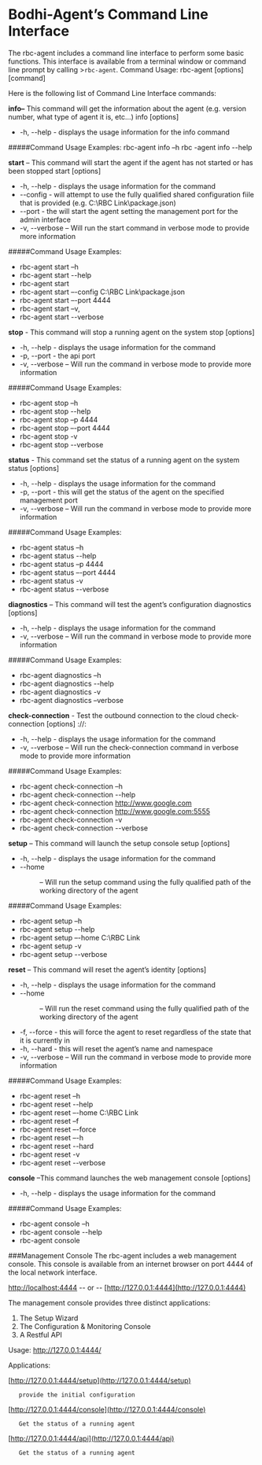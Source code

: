 Bodhi-Agent’s Command Line Interface
=====================

The rbc-agent includes a command line interface to perform some basic functions.
This interface is available from a terminal window or command line prompt by calling  >`rbc-agent`.
Command Usage: rbc-agent [options] [command]

Here is the following list of Command Line Interface commands:

**info–** This command will get the information about the agent (e.g. version number, what type of agent it is, etc…)
info [options]
* -h, --help - displays the usage information for the info command

#####Command Usage Examples:
rbc-agent info –h
rbc -agent info --help

**start** – This command will start the agent if the agent has not started or has been stopped
start [options]
* -h, --help - displays the usage information for the command
* --config <file> - will attempt to use the fully qualified shared configuration fiile that is provided (e.g. C:\RBC Link\package.json)
* --port <port> - the will start the agent setting the management port for the admin interface
* -v, --verbose – Will run the start command in verbose mode to provide more information

#####Command Usage Examples:
* rbc-agent start –h
* rbc-agent start --help
* rbc-agent start
* rbc-agent start –-config C:\RBC Link\package.json
* rbc-agent start –-port 4444
* rbc-agent start –v,
* rbc-agent start --verbose

**stop** - This command will stop a running agent on the system
 stop [options]
* -h, --help - displays the usage information for the command
* -p, --port <port> - the api port
* -v, --verbose – Will run the command in verbose mode to provide more information

#####Command Usage Examples:
* rbc-agent stop –h
* rbc-agent stop --help
* rbc-agent stop –p 4444
* rbc-agent stop –-port 4444
* rbc-agent stop -v
* rbc-agent stop --verbose

**status**   - This command set the status of a running agent on the system
status [options]
* -h, --help - displays the usage information for the command
* -p, --port <port> - this will get the status of the agent on the specified management port
* -v, --verbose – Will run the command in verbose mode to provide more information

#####Command Usage Examples:
* rbc-agent status –h
* rbc-agent status --help
* rbc-agent status –p 4444
* rbc-agent status –-port 4444
* rbc-agent status -v
* rbc-agent status --verbose

**diagnostics** – This command will test the agent’s configuration
diagnostics [options]
* -h, --help - displays the usage information for the command
* -v, --verbose – Will run the command in verbose mode to provide more information

#####Command Usage Examples:
* rbc-agent diagnostics –h
* rbc-agent diagnostics --help
* rbc-agent diagnostics -v
* rbc-agent diagnostics –verbose

**check-connection** - Test the outbound connection to the cloud
check-connection [options] <scheme>://<host>:<post>
* -h, --help - displays the usage information for the command
* -v, --verbose – Will run the check-connection command in verbose mode to provide more information

#####Command Usage Examples:
* rbc-agent check-connection –h
* rbc-agent check-connection --help
* rbc-agent check-connection http://www.google.com
* rbc-agent check-connection http://www.google.com:5555
* rbc-agent check-connection -v
* rbc-agent check-connection --verbose

**setup** – This command will launch the setup console
setup [options]
* -h, --help - displays the usage information for the command
* --home <dir> – Will run the setup command using the fully qualified path of the working directory of the agent

#####Command Usage Examples:
* rbc-agent setup –h
* rbc-agent setup --help
* rbc-agent setup –-home C:\RBC Link
* rbc-agent setup -v
* rbc-agent setup --verbose

**reset** – This command will reset the agent’s identity
[options]
* -h, --help - displays the usage information for the command
* --home <dir> – Will run the reset command using the fully qualified path of the working directory of the agent
* -f, --force - this will force the agent to reset regardless of the state that it is currently in
* -h, --hard - this will reset the agent’s name and namespace
* -v, --verbose – Will run the command in verbose mode to provide more information

#####Command Usage Examples:
* rbc-agent reset –h
* rbc-agent reset --help
* rbc-agent reset –-home C:\RBC Link
* rbc-agent reset –f
* rbc-agent reset –-force
* rbc-agent reset –-h
* rbc-agent reset --hard
* rbc-agent reset -v
* rbc-agent reset --verbose

**console** –This command launches the web management console
[options]
* -h, --help - displays the usage information for the command

#####Command Usage Examples:
* rbc-agent console –h
* rbc-agent console --help
* rbc-agent console

###Management Console
The rbc-agent includes a web management console. This console is available from an internet browser on port 4444 of the local network interface.

[http://localhost:4444](http://localhost:4444)    -- or --    [http://127.0.0.1:4444](http://127.0.0.1:4444)

The management console provides three distinct applications:

1. The Setup Wizard
2. The Configuration & Monitoring Console
3. A Restful API
 
Usage: [http://127.0.0.1:4444/<app>](http://127.0.0.1:4444/<app>)

   Applications:
   
   [http://127.0.0.1:4444/setup](http://127.0.0.1:4444/setup)
   
       provide the initial configuration
       
   [http://127.0.0.1:4444/console](http://127.0.0.1:4444/console)
    
       Get the status of a running agent
       
   [http://127.0.0.1:4444/api](http://127.0.0.1:4444/api)
   
       Get the status of a running agent
       
